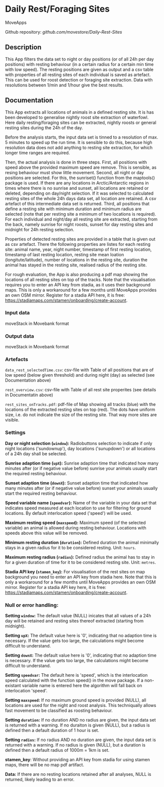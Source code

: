 # Daily Rest/Foraging Sites

MoveApps

Github repository: *github.com/movestore/Daily-Rest-Sites*

## Description
This App filters the data set to night or day positions (or of all 24h per day positions) with resting behaviour (in a certain radius for a certain min time with low speed). The resting positions are given as output and a csv table with properties of all resting sites of each individual is saved as artefact. This can be used for roost detection or foraging site extraction. Data with resolutions between 1/min and 1/hour give the best results.

## Documentation
This App extracts all locations of animals in a defined resting site. It is has been developed to generalise nightly roost site extraction of waterfowl. Here daily resting/foraging sites can be extracted, nightly roosts or general resting sites during the 24h of the day.

Before the analysis starts, the input data set is tinned to a resolution of max. 5 minutes to speed up the run time. It is sensible to do this, because high resolution data does not add anything to resting site extraction, for which longer time ranges are required.

Then, the actual analysis is done in three steps. First, all positions with speed above the provided maximum speed are remove. This is sensible, as resing behaviour must show little movement. Second, all night or day positions are selected. For this, the sunriset() function from the maptools() package is used. If there are any locations in Arctic/Antarctic regions in times where there is no sunrise and sunset, all locations are retained or deleted, depending on day/night selection. If it was selected to calculated resting sites of the whole 24h days data set, all location are retained. A csv artefact of this intermediate data set is returned. Third, all positions that define a resting site with minimum duration and minimum radius are selected (note that per resting site a minimum of two locations is required). For each individual and night/day all resting site are extracted, starting from the back, namely sunrise for night roosts, sunset for day resting sites and midnight for 24h resting selection.

Properties of detected resting sites are provided in a table that is given out as csv artefact. There the following properties are listes for each resting site: animal name, year, night number, timestamp of first resting location, timestamp of last resting location, resting site mean loation (longitute/latitude), number of locations in the resting site, duration the animal has stayed in the resting site, realised radius of the resting site.

For rough evaluation, the App is also producing a pdf map showing the locations of all resting sites on top of the tracks. Note that the visualisation requires you to enter an API key from stadia, as it uses their background maps. This is only a workaround for a few months until MoveApps provides an own OSM mirror. Register for a stadia API here, it is free: https://stadiamaps.com/stamen/onboarding/create-account.

### Input data
moveStack in Movebank format

### Output data
moveStack in Movebank format

### Artefacts
`data_rest_selectedTime.csv`: csv-file with Table of all positions that are of low speed (below given threshold) and during night (day) as selected (see Documentation above)

`rest_overview.csv`: csv-file with Table of all rest site properites (see details in Documentatin above)

`rest_sites_onTracks.pdf`: pdf-file of Map showing all tracks (blue) with the locations of the extracted resting sites on top (red). The dots have uniform size, i.e. do not indicate the size of the resting site. That way more sites are visible.

### Settings
**Day or night selection (`window`):** Radiobuttons selection to indicate if only night locations ('sundownup'), day locations ('sunupdown') or all locations of a 24h day shall be selected.

**Sunrise adaption time (`upX`):** Sunrise adaption time that indicated how many minutes after (or if negative value before) sunrise your animals usually start the required resting behaviour.

**Sunset adaption time (`downX`):** Sunset adaption time that indicated how many minutes after (or if negative value before) sunset your animals usually start the required resting behaviour.

**Speed variable name (`speedvar`):** Name of the variable in your data set that indicates speed measured at each location to use for filtering for ground locations. By default interlocation speed ('speed') will be used.

**Maximum resting speed (`maxspeed`):** Maximum speed (of the selected variable) an animal is allowed during resting behaviour. Locations with speeds above this value will be removed.

**Minimum resting duration (`duration`):** Defined duration the animal minimally stays in a given radius for it to be considered resting. Unit: `hours`.

**Maximum resting radius (`radius`):** Defined radius the animal has to stay in for a given duration of time for it to be considered resting site. Unit: `metres`.

**Stadia API key (`stamen_key`):** For visualisation of the rest sites on map background you need to enter an API key from stadia here. Note that this is only a workaround for a few months until MoveApps provides an own OSM mirror. Register for a stadia API key here, it is free: https://stadiamaps.com/stamen/onboarding/create-account.

### Null or error handling:
**Setting `window`:** The default value (NULL) inicates that all values of a 24h day will be retained and resting sites thereof extracted (starting from midnight).

**Setting `upX`:** The default value here is '0', indicating that no adaption time is necessary. If the value gets too large, the calculations might become difficult to understand.

**Setting `downX`:** The default value here is '0', indicating that no adaption time is necessary. If the value gets too large, the calculations might become difficult to understand.

**Setting `speedvar`:** The default here is 'speed', which is the interlocation speed calculated with the function speed() in the move package. If a non-existant variable name is entered here the algorithm will fall back on interlocation 'speed'.

**Setting `maxspeed`:** If no maximum ground speed is provided (NULL), all locations are used for the night and roost analysis. This techniqually allows fast movement to be classified as roosting behaviour.

**Setting `duration`:** If no duration AND no radius are given, the input data set is returned with a warning. If no duraiton is given (NULL), but a radius is defined then a default duration of 1 hour is set. 

**Setting `radius`:** If no radius AND no duration are given, the input data set is returned with a warning. If no radius is given (NULL), but a duration is defined then a default radius of 1000m = 1km is set. 

**stamen_key**: Without providing an API key from stadia for using stamen maps, there will be no map pdf artifact.

**Data:** If there are no resting locations retained after all analyses, NULL is returned, likely leading to an error.
